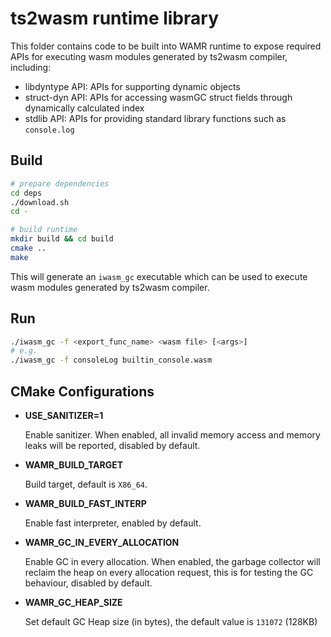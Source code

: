 # ts2wasm runtime library

This folder contains code to be built into WAMR runtime to expose required APIs for executing wasm modules generated by ts2wasm compiler, including:
- libdyntype API: APIs for supporting dynamic objects
- struct-dyn API: APIs for accessing wasmGC struct fields through dynamically calculated index
- stdlib API: APIs for providing standard library functions such as `console.log`

## Build

``` bash
# prepare dependencies
cd deps
./download.sh
cd -

# build runtime
mkdir build && cd build
cmake ..
make
```

This will generate an `iwasm_gc` executable which can be used to execute wasm modules generated by ts2wasm compiler.

## Run

``` bash
./iwasm_gc -f <export_func_name> <wasm file> [<args>]
# e.g.
./iwasm_gc -f consoleLog builtin_console.wasm
```

## CMake Configurations

- **USE_SANITIZER=1**

    Enable sanitizer. When enabled, all invalid memory access and memory leaks will be reported, disabled by default.

- **WAMR_BUILD_TARGET**

    Build target, default is `X86_64`.

- **WAMR_BUILD_FAST_INTERP**

    Enable fast interpreter, enabled by default.

- **WAMR_GC_IN_EVERY_ALLOCATION**

    Enable GC in every allocation. When enabled, the garbage collector will reclaim the heap on every allocation request, this is for testing the GC behaviour, disabled by default.

- **WAMR_GC_HEAP_SIZE**

    Set default GC Heap size (in bytes), the default value is `131072` (128KB)
